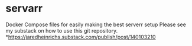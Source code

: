 # servarr
Docker Compose files for easily making the best serverr setup
Please see my substack on how to use this git repository.
*https://jaredheinrichs.substack.com/publish/post/140103210


